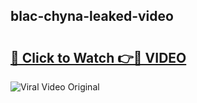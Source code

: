 ## blac-chyna-leaked-video 

# <h2><a href="http://freeplayer.one?title=blac-chyna-leaked-video&ref=21J">🔗 Click to Watch 👉🔴 VIDEO</a></h2>

<a href="http://freeplayer.one?title=blac-chyna-leaked-video&ref=21J" rel="nofollow" data-target="animated-image.originalLink"><img src="https://i.ibb.co.com/xMMVF88/686577567.gif" alt="Viral Video Original" style="max-width: 100%; display: inline-block;" data-target="animated-image.originalImage"></a>

